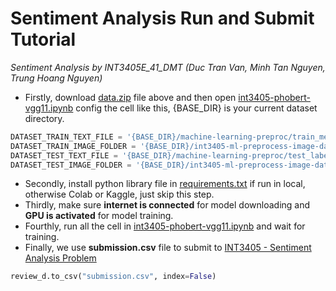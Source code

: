 # Sentiment Analysis Run and Submit Tutorial
*Sentiment Analysis by INT3405E_41_DMT (Duc Tran Van, Minh Tan Nguyen, Trung Hoang Nguyen)*
- Firstly, download [data.zip](https://github.com/pypye/sentiment_analysis/blob/main/data.zip) file above and then open [int3405-phobert-vgg11.ipynb](https://github.com/pypye/sentiment_analysis/blob/main/int3405-phobert-vgg11.ipynb) config the cell like this, {BASE_DIR} is your current dataset directory.
```py
DATASET_TRAIN_TEXT_FILE = '{BASE_DIR}/machine-learning-preproc/train_merged_segmented_v2.csv'
DATASET_TRAIN_IMAGE_FOLDER = '{BASE_DIR}/int3405-ml-preprocess-image-data-v2/image_train_resized'
DATASET_TEST_TEXT_FILE = '{BASE_DIR}/machine-learning-preproc/test_labelled_segmented.csv'
DATASET_TEST_IMAGE_FOLDER = '{BASE_DIR}/int3405-ml-preprocess-image-data-v2/image_test_resized'
```
- Secondly, install python library file in [requirements.txt](https://github.com/pypye/sentiment_analysis/blob/main/requirements.txt) if run in local, otherwise Colab or Kaggle, just skip this step.
- Thirdly, make sure **internet is connected** for model downloading and **GPU is activated** for model training.
- Fourthly, run all the cell in [int3405-phobert-vgg11.ipynb](https://github.com/pypye/sentiment_analysis/blob/main/int3405-phobert-vgg11.ipynb) and wait for training.
- Finally, we use **submission.csv** file to submit to [INT3405 - Sentiment Analysis Problem](https://www.kaggle.com/competitions/int3405-sentiment-analysis-problem)
```py
review_d.to_csv("submission.csv", index=False)
```
